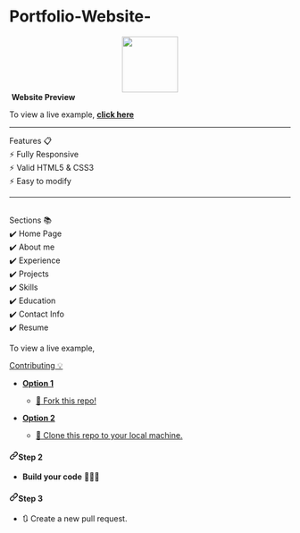 # Portfolio-Website-
<div id="header" align="center">
  <img src="https://media.giphy.com/media/M9gbBd9nbDrOTu1Mqx/giphy.gif" width="100"/>
</div>
<img scr = "./Preview Images/inde.png">
<b>Website Preview</b>
<p dir="auto">To view a live example, <strong><a href="./Preview Images/inde.png" rel="nofollow">click here</a></strong></p>
<hr>
Features 📋
<br>
⚡️ Fully Responsive
<br>
⚡️ Valid HTML5 & CSS3
<br>
⚡️ Easy to modify
<hr>
<br>
Sections 📚
<br>
✔️ Home Page
<br>
✔️ About me
<br>
✔️ Experience
<br>
✔️ Projects
<br>
✔️ Skills
<br>
✔️ Education
<br>
✔️ Contact Info
<br>
✔️ Resume

To view a live example, <a href = "https://github.com/MRITUNJAY-SINGHH/Portfolio-Website-/assets/113800395/63dc3c35-1f0b-4ee3-bfea-7a6b1119916">

Contributing 💡
<ul dir="auto">
<li>
<p dir="auto"><strong>Option 1</strong></p>
<ul dir="auto">
<li><g-emoji class="g-emoji" alias="fork_and_knife" fallback-src="https://github.githubassets.com/images/icons/emoji/unicode/1f374.png">🍴</g-emoji> Fork this repo!</li>
</ul>
</li>
<li>
<p dir="auto"><strong>Option 2</strong></p>
<ul dir="auto">
<li><g-emoji class="g-emoji" alias="dancers" fallback-src="https://github.githubassets.com/images/icons/emoji/unicode/1f46f.png">👯</g-emoji> Clone this repo to your local machine.</li>
</ul>
</li>
</ul>
<h4 tabindex="-1" dir="auto"><a id="user-content-step-2" class="anchor" aria-hidden="true" href="#step-2"><svg class="octicon octicon-link" viewBox="0 0 16 16" version="1.1" width="16" height="16" aria-hidden="true"><path d="m7.775 3.275 1.25-1.25a3.5 3.5 0 1 1 4.95 4.95l-2.5 2.5a3.5 3.5 0 0 1-4.95 0 .751.751 0 0 1 .018-1.042.751.751 0 0 1 1.042-.018 1.998 1.998 0 0 0 2.83 0l2.5-2.5a2.002 2.002 0 0 0-2.83-2.83l-1.25 1.25a.751.751 0 0 1-1.042-.018.751.751 0 0 1-.018-1.042Zm-4.69 9.64a1.998 1.998 0 0 0 2.83 0l1.25-1.25a.751.751 0 0 1 1.042.018.751.751 0 0 1 .018 1.042l-1.25 1.25a3.5 3.5 0 1 1-4.95-4.95l2.5-2.5a3.5 3.5 0 0 1 4.95 0 .751.751 0 0 1-.018 1.042.751.751 0 0 1-1.042.018 1.998 1.998 0 0 0-2.83 0l-2.5 2.5a1.998 1.998 0 0 0 0 2.83Z"></path></svg></a>Step 2</h4>
<ul dir="auto">
<li><strong>Build your code</strong> <g-emoji class="g-emoji" alias="hammer" fallback-src="https://github.githubassets.com/images/icons/emoji/unicode/1f528.png">🔨</g-emoji><g-emoji class="g-emoji" alias="hammer" fallback-src="https://github.githubassets.com/images/icons/emoji/unicode/1f528.png">🔨</g-emoji><g-emoji class="g-emoji" alias="hammer" fallback-src="https://github.githubassets.com/images/icons/emoji/unicode/1f528.png">🔨</g-emoji></li>
</ul>
<h4 tabindex="-1" dir="auto"><a id="user-content-step-3" class="anchor" aria-hidden="true" href="#step-3"><svg class="octicon octicon-link" viewBox="0 0 16 16" version="1.1" width="16" height="16" aria-hidden="true"><path d="m7.775 3.275 1.25-1.25a3.5 3.5 0 1 1 4.95 4.95l-2.5 2.5a3.5 3.5 0 0 1-4.95 0 .751.751 0 0 1 .018-1.042.751.751 0 0 1 1.042-.018 1.998 1.998 0 0 0 2.83 0l2.5-2.5a2.002 2.002 0 0 0-2.83-2.83l-1.25 1.25a.751.751 0 0 1-1.042-.018.751.751 0 0 1-.018-1.042Zm-4.69 9.64a1.998 1.998 0 0 0 2.83 0l1.25-1.25a.751.751 0 0 1 1.042.018.751.751 0 0 1 .018 1.042l-1.25 1.25a3.5 3.5 0 1 1-4.95-4.95l2.5-2.5a3.5 3.5 0 0 1 4.95 0 .751.751 0 0 1-.018 1.042.751.751 0 0 1-1.042.018 1.998 1.998 0 0 0-2.83 0l-2.5 2.5a1.998 1.998 0 0 0 0 2.83Z"></path></svg></a>Step 3</h4>
<ul dir="auto">
<li><g-emoji class="g-emoji" alias="arrows_clockwise" fallback-src="https://github.githubassets.com/images/icons/emoji/unicode/1f503.png">🔃</g-emoji> Create a new pull request.</li>
</ul>
